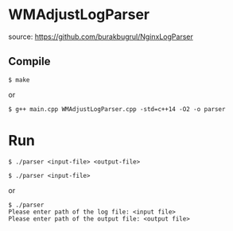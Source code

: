 # WMAdjustLogParser

source: https://github.com/burakbugrul/NginxLogParser 

## Compile

```
$ make
```
or
```
$ g++ main.cpp WMAdjustLogParser.cpp -std=c++14 -O2 -o parser
```

# Run
```
$ ./parser <input-file> <output-file>
```
```
$ ./parser <input-file>
```
or
```
$ ./parser
Please enter path of the log file: <input file>
Please enter path of the output file: <output file>
```

